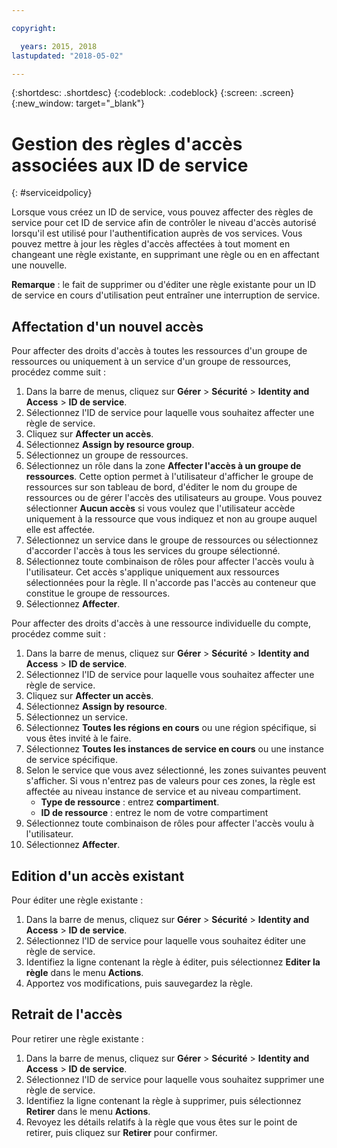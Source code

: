 ```yaml
---

copyright:

  years: 2015, 2018
lastupdated: "2018-05-02"

---
```


{:shortdesc: .shortdesc}
{:codeblock: .codeblock}
{:screen: .screen}
{:new_window: target="_blank"}

# Gestion des règles d'accès associées aux ID de service
{: #serviceidpolicy}

Lorsque vous créez un ID de service, vous pouvez affecter des règles de service pour cet ID de service afin de contrôler le niveau d'accès autorisé lorsqu'il est utilisé pour l'authentification auprès de vos services. Vous pouvez mettre à jour les règles d'accès affectées à tout moment en changeant une règle existante, en supprimant une règle ou en en affectant une nouvelle.

**Remarque** : le fait de supprimer ou d'éditer une règle existante pour un ID de service en cours d'utilisation peut entraîner une interruption de service.

## Affectation d'un nouvel accès

Pour affecter des droits d'accès à toutes les ressources d'un groupe de ressources ou uniquement à un service d'un groupe de ressources, procédez comme suit :

1. Dans la barre de menus, cliquez sur **Gérer** &gt; **Sécurité** &gt; **Identity and Access** &gt; **ID de service**.
2. Sélectionnez l'ID de service pour laquelle vous souhaitez affecter une règle de service.
3. Cliquez sur **Affecter un accès**.
4. Sélectionnez **Assign by resource group**.
5. Sélectionnez un groupe de ressources.
6. Sélectionnez un rôle dans la zone **Affecter l'accès à un groupe de ressources**. Cette option permet à l'utilisateur d'afficher le groupe de ressources sur son tableau de bord, d'éditer le nom du groupe de ressources ou de gérer l'accès des utilisateurs au groupe. Vous pouvez sélectionner **Aucun accès** si vous voulez que l'utilisateur accède uniquement à la ressource que vous indiquez et non au groupe auquel elle est affectée.
7. Sélectionnez un service dans le groupe de ressources ou sélectionnez d'accorder l'accès à tous les services du groupe sélectionné.
8. Sélectionnez toute combinaison de rôles pour affecter l'accès voulu à l'utilisateur. Cet accès s'applique uniquement aux ressources sélectionnées pour la règle. Il n'accorde pas l'accès au conteneur que constitue le groupe de ressources.
9. Sélectionnez **Affecter**.

Pour affecter des droits d'accès à une ressource individuelle du compte, procédez comme suit :

1. Dans la barre de menus, cliquez sur **Gérer** &gt; **Sécurité** &gt; **Identity and Access** &gt; **ID de service**.
2. Sélectionnez l'ID de service pour laquelle vous souhaitez affecter une règle de service.
3. Cliquez sur **Affecter un accès**.
4. Sélectionnez **Assign by resource**.
5. Sélectionnez un service.
6. Sélectionnez **Toutes les régions en cours** ou une région spécifique, si vous êtes invité à le faire.
7. Sélectionnez **Toutes les instances de service en cours** ou une instance de service spécifique.
8. Selon le service que vous avez sélectionné, les zones suivantes peuvent s'afficher. Si vous n'entrez pas de valeurs pour ces zones, la règle est affectée au niveau instance de service et au niveau compartiment.
    * **Type de ressource** : entrez **compartiment**.
    * **ID de ressource** : entrez le nom de votre compartiment
9. Sélectionnez toute combinaison de rôles pour affecter l'accès voulu à l'utilisateur.
10. Sélectionnez **Affecter**.



## Edition d'un accès existant

Pour éditer une règle existante :

1. Dans la barre de menus, cliquez sur **Gérer** &gt; **Sécurité** &gt; **Identity and Access** &gt; **ID de service**.
2. Sélectionnez l'ID de service pour laquelle vous souhaitez éditer une règle de service.
3. Identifiez la ligne contenant la règle à éditer, puis sélectionnez **Editer la règle** dans le menu **Actions**.
4. Apportez vos modifications, puis sauvegardez la règle.

## Retrait de l'accès

Pour retirer une règle existante :

1. Dans la barre de menus, cliquez sur **Gérer** &gt; **Sécurité** &gt; **Identity and Access** &gt; **ID de service**.
2. Sélectionnez l'ID de service pour laquelle vous souhaitez supprimer une règle de service.
3. Identifiez la ligne contenant la règle à supprimer, puis sélectionnez **Retirer** dans le menu **Actions**.
4. Revoyez les détails relatifs à la règle que vous êtes sur le point de retirer, puis cliquez sur **Retirer** pour confirmer.

